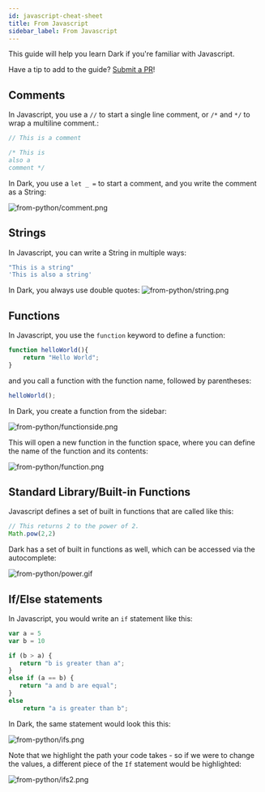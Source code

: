```yaml
---
id: javascript-cheat-sheet
title: From Javascript
sidebar_label: From Javascript
---
```


This guide will help you learn Dark if you're familiar with Javascript.

Have a tip to add to the guide?
[Submit a PR](https://github.com/darklang/docs/pulls)!

## Comments

In Javascript, you use a `//` to start a single line comment, or `/*` and `*/`
to wrap a multiline comment.:

```Javascript
// This is a comment

/* This is
also a
comment */
```

In Dark, you use a `let _ =` to start a comment, and you write the comment as a
String:

![from-python/comment.png](/img/from-python/comment.png)

## Strings

In Javascript, you can write a String in multiple ways:

```Javascript
"This is a string"
'This is also a string'
```

In Dark, you always use double quotes:
![from-python/string.png](/img/from-python/string.png)

## Functions

In Javascript, you use the `function` keyword to define a function:

```Javascript
function helloWorld(){
    return "Hello World";
}
```

and you call a function with the function name, followed by parentheses:

```Javascript
helloWorld();
```

In Dark, you create a function from the sidebar:

![from-python/functionside.png](/img/from-python/functionside.png)

This will open a new function in the function space, where you can define the
name of the function and its contents:

![from-python/function.png](/img/from-python/function.png)

## Standard Library/Built-in Functions

Javascript defines a set of built in functions that are called like this:

```Javascript
// This returns 2 to the power of 2.
Math.pow(2,2)
```

Dark has a set of built in functions as well, which can be accessed via the
autocomplete:

![from-python/power.gif](/img/from-python/power.gif)

## If/Else statements

In Javascript, you would write an `if` statement like this:

```Javascript
var a = 5
var b = 10

if (b > a) {
   return "b is greater than a";
}
else if (a == b) {
   return "a and b are equal";
}
else
    return "a is greater than b";
```

In Dark, the same statement would look this this:

![from-python/ifs.png](/img/from-python/ifs.png)

Note that we highlight the path your code takes - so if we were to change the
values, a different piece of the `If` statement would be highlighted:

![from-python/ifs2.png](/img/from-python/ifs2.png)

